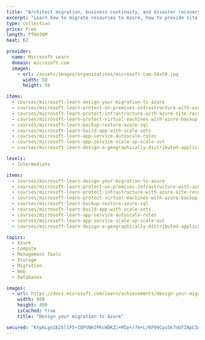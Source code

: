 ```yaml
---
title: "Architect migration, business continuity, and disaster recovery in Azure learning path"
excerpt: "Learn how to migrate resources to Azure, how to provide site recovery for your applications in Azure and on-premises, and how to your applications are available through service interruptions and changes in load."
type: collection
price: Free
length: PT6H36M
heat: 62

provider:
  name: Microsoft Learn
  domain: microsoft.com
  images:
    - url: /assets/images/organizations/microsoft.com-50x50.jpg
      width: 50
      height: 50

items:
  - courses/microsoft-learn-design-your-migration-to-azure
  - courses/microsoft-learn-protect-on-premises-infrastructure-with-azure-site-recovery
  - courses/microsoft-learn-protect-infrastructure-with-azure-site-recovery
  - courses/microsoft-learn-protect-virtual-machines-with-azure-backup
  - courses/microsoft-learn-backup-restore-azure-sql
  - courses/microsoft-learn-build-app-with-scale-sets
  - courses/microsoft-learn-app-service-autoscale-rules
  - courses/microsoft-learn-app-service-scale-up-scale-out
  - courses/microsoft-learn-design-a-geographically-distributed-application

levels:
  - Intermediate

items:
  - courses/microsoft-learn-design-your-migration-to-azure
  - courses/microsoft-learn-protect-on-premises-infrastructure-with-azure-site-recovery
  - courses/microsoft-learn-protect-infrastructure-with-azure-site-recovery
  - courses/microsoft-learn-protect-virtual-machines-with-azure-backup
  - courses/microsoft-learn-backup-restore-azure-sql
  - courses/microsoft-learn-build-app-with-scale-sets
  - courses/microsoft-learn-app-service-autoscale-rules
  - courses/microsoft-learn-app-service-scale-up-scale-out
  - courses/microsoft-learn-design-a-geographically-distributed-application

topics:
  - Azure
  - Compute
  - Management Tools
  - Storage
  - Migration
  - Web
  - Databases

images:
  - url: https://docs.microsoft.com/learn/achievements/design-your-migration-to-azure-social.png
    width: 800
    height: 400
    isCached: true
    title: "Design your migration to Azure"

secured: "KYpkLgo1b25l1P5+IOPVNHJPKcWDKZi+MIp+/7m+L/6P99CpoSk7nUfINpC3o6d13e0J5iJFbMfwt8adcVSp1h6bCPI75k3FvOM/1uAeG0bBgDAKv/hmteJq62oUtEHVwsPvqkD0J/koiPCdsqDYBC3PrjYtlzXir3EORDXid0jjka70F55z5qsZQgp0eon0EmQWy7CLiHgkoft4ONBwuKD0wrbjlUdn53k2JhyjmEnhjNNk4Z6O1uUIGJ0Ntl7qoJ2MW48HjryTNFuUQDP143sAupcmgxe5Aqyre1x3gQoNcZ+wheCS92RYFV7bQF7ku9RKwZZ790yFMr7YONDYIg==;aq5q9ZwWutxNvzJvjXJekg=="
---
```


